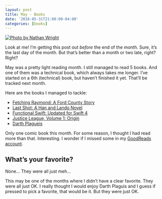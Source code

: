 ```yaml
---
layout: post
title: May - Books
date: '2018-05-31T21:00:00-04:00'
categories: [books]
---
```

[![Photo by Nathan Wright](https://images.unsplash.com/photo-1527143575791-5a2654e0f664?ixlib=rb-0.3.5&ixid=eyJhcHBfaWQiOjEyMDd9&s=e36016c7f784917d22423795f7a37091&auto=format&fit=crop&w=1347&q=80 "Photo by Nathan Wright")](https://unsplash.com/photos/LyEtOb6mM54)

Look at me! I’m getting this post out _before_ the end of the month. Sure, it’s the last day of the month. But that’s better than a month or two late, right? Right?

May was a pretty light reading month. I still managed to read 5 books. And one of them was a technical book, which always takes me longer. I’ve started on a 6th (technical) book, but haven’t finished it yet. That’ll be tracked next month. 

Here are the books I managed to tackle:

- [Fetching Raymond: A Ford County Story](https://www.goodreads.com/book/show/18014776-fetching-raymond)
- [Last Shot: A Han and Lando Novel](https://www.goodreads.com/book/show/38602136-last-shot)
- [Functional Swift: Updated for Swift 4](https://www.goodreads.com/book/show/28215949-functional-swift)
- [Justice League, Volume 1: Origin](https://www.goodreads.com/book/show/13227852-justice-league-volume-1)
- [Darth Plagueis](https://www.goodreads.com/book/show/11099729-darth-plagueis)

Only one comic book this month. For some reason, I thought I had read more than that. Interesting. I wonder if I missed some in my [GoodReads account](https://www.goodreads.com/user/show/19943569-ryan-grier). 

## What’s your favorite? 
None… They were all just meh…

This may be one of the months where I didn’t have a clear favorite. They were all just OK. I really thought I would enjoy Darth Plaguis and I guess if pressed to pick a favorite, that would be it. But they were just OK.  

